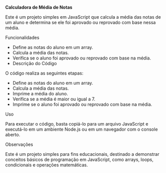 **Calculadora de Média de Notas**

  Este é um projeto simples em JavaScript que calcula a média das notas de um aluno e determina 
  se ele foi aprovado ou reprovado com base nessa média.

Funcionalidades

- Define as notas do aluno em um array.
- Calcula a média das notas.
- Verifica se o aluno foi aprovado ou reprovado com base na média.
- Descrição do Código

O código realiza as seguintes etapas:

- Define as notas do aluno em um array.
- Calcula a média das notas.
- Imprime a média do aluno.
- Verifica se a média é maior ou igual a 7.
- Imprime se o aluno foi aprovado ou reprovado com base na média.

Uso

  Para executar o código, basta copiá-lo para um arquivo JavaScript e 
  executá-lo em um ambiente Node.js ou em um navegador com o console aberto.

Observações

  Este é um projeto simples para fins educacionais, destinado a demonstrar conceitos 
  básicos de programação em JavaScript, como arrays, loops, condicionais e operações matemáticas.
